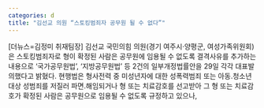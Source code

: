 ```yaml
---
categories: d
title: "김선교 의원 “스토킹범죄자 공무원 될 수 없다”"
---
```

[더뉴스=김정미 취재팀장] 김선교 국민의힘 의원(경기 여주시·양평군, 여성가족위원회)은 스토킹범죄자로 형이 확정된 사람은 공무원에 임용될 수 없도록 결격사유를 추가하는 내용으로 ‘국가공무원법’, ‘지방공무원법’ 등 2건의 일부개정법률안을 29일 각각 대표발의했다고 밝혔다.																현행법은 형사전력 중 미성년자에 대한 성폭력범죄 또는 아동&#8228;청소년대상 성범죄를 저질러 파면&#8228;해임되거나 형 또는 치료감호를 선고받아 그 형 또는 치료감호가 확정된 사람은 공무원으로 임용될 수 없도록 규정하고 있으나,